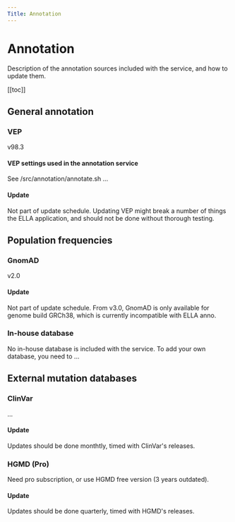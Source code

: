 ```yaml
---
Title: Annotation
---
```


# Annotation

Description of the annotation sources included with the service, and how to update them.

[[toc]]


## General annotation

### VEP

v98.3

#### VEP settings used in the annotation service

See /src/annotation/annotate.sh
...

#### Update

Not part of update schedule. Updating VEP might break a number of things the ELLA application, and should not be done without thorough testing.

## Population frequencies

### GnomAD

v2.0

#### Update

Not part of update schedule. From v3.0, GnomAD is only available for genome build GRCh38, which is currently incompatible with ELLA anno.

### In-house database

No in-house database is included with the service. To add your own database, you need to ...

## External mutation databases

### ClinVar

...

#### Update

Updates should be done monthtly, timed with ClinVar's releases.
 

### HGMD (Pro)

Need pro subscription, or use HGMD free version (3 years outdated).

#### Update

Updates should be done quarterly, timed with HGMD's releases.


